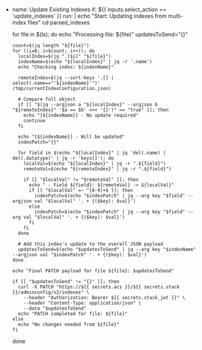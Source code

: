 - name: Update Existing Indexes
  if: ${{ inputs.select_action == 'update_indexes' }}
  run: |
    echo "Start: Updating indexes from multi-index files"
    cd parsed_indexes

    for file in $(ls); do
      echo "Processing file: ${file}"
      updatesToSend="{}"

      count=$(jq length "${file}")
      for ((i=0; i<$count; i++)); do
        localIndex=$(jq ".[$i]" "${file}")
        indexName=$(echo "${localIndex}" | jq -r '.name')
        echo "Checking index: ${indexName}"

        remoteIndex=$(jq --sort-keys '.[] | select(.name=="'${indexName}'")' /tmp/currentIndexConfiguration.json)

        # Compare full object
        if [[ "$(jq --argjson a "${localIndex}" --argjson b "${remoteIndex}" '$a == $b' <<< '{}')" == "true" ]]; then
          echo "[${indexName}] - No update required"
          continue
        fi

        echo "[${indexName}] - Will be updated"
        indexPatch="{}"

        for field in $(echo "${localIndex}" | jq 'del(.name) | del(.datatype)' | jq -r 'keys[]'); do
          localVal=$(echo "${localIndex}" | jq -r ".${field}")
          remoteVal=$(echo "${remoteIndex}" | jq -r ".${field}")

          if [[ "$localVal" != "$remoteVal" ]]; then
            echo " - Field ${field}: ${remoteVal} -> ${localVal}"
            if [[ "$localVal" =~ ^[0-9]+$ ]]; then
              indexPatch=$(echo "$indexPatch" | jq --arg key "$field" --argjson val "$localVal" '. + {($key): $val}')
            else
              indexPatch=$(echo "$indexPatch" | jq --arg key "$field" --arg val "$localVal" '. + {($key): $val}')
            fi
          fi
        done

        # Add this index's update to the overall JSON payload
        updatesToSend=$(echo "$updatesToSend" | jq --arg key "$indexName" --argjson val "$indexPatch" '. + {($key): $val}')
      done

      echo "Final PATCH payload for file ${file}: $updatesToSend"

      if [[ "$updatesToSend" != "{}" ]]; then
        curl -X PATCH "https://${{ secrets.acs }}/${{ secrets.stack }}/adminconfig/v2/indexes" \
          --header "Authorization: Bearer ${{ secrets.stack_jwt }}" \
          --header "Content-Type: application/json" \
          --data "$updatesToSend"
        echo "PATCH completed for file: ${file}"
      else
        echo "No changes needed from ${file}"
      fi
    done